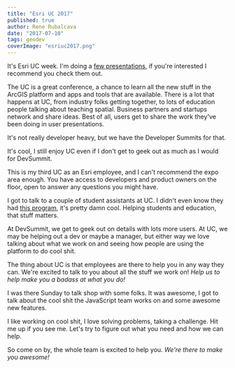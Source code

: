 ```yaml
---
title: "Esri UC 2017"
published: true
author: Rene Rubalcava
date: "2017-07-10"
tags: geodev
coverImage: "esriuc2017.png"
---
```


It's Esri UC week. I'm doing a [few presentations](https://userconference2017.schedule.esri.com/speakers/1101847272), if you're interested I recommend you check them out.

The UC is a great conference, a chance to learn all the new stuff in the ArcGIS platform and apps and tools that are available. There is a lot that happens at UC, from industry folks getting together, to lots of education people talking about teaching spatial. Business partners and startups network and share ideas. Best of all, users get to share the work they've been doing in user presentations.

It's not really developer heavy, but we have the Developer Summits for that.

It's cool, I still enjoy UC even if I don't get to geek out as much as I would for DevSummit.

This is my third UC as an Esri employee, and I can't recommend the expo area enough. You have access to developers and product owners on the floor, open to answer any questions you might have.

I got to talk to a couple of student assistants at UC. I didn't even know they had [this program](http://www.esri.com/careers/main/student-jobs), it's pretty damn cool. Helping students and education, that stuff matters.

At DevSummit, we get to geek out on details with lots more users. At UC, we may be helping out a dev or maybe a manager, but either way we love talking about what we work on and seeing how people are using the platform to do cool shit.

The thing about UC is that employees are there to help you in any way they can. We're excited to talk to you about all the stuff we work on! _Help us to help make you a badass at what you do!_

I was there Sunday to talk shop with some folks. It was awesome, I got to talk about the cool shit the JavaScript team works on and some awesome new features.

I like working on cool shit, I love solving problems, taking a challenge. Hit me up if you see me. Let's try to figure out what you need and how we can help.

So come on by, the whole team is excited to help you. _We're there to make you awesome!_
